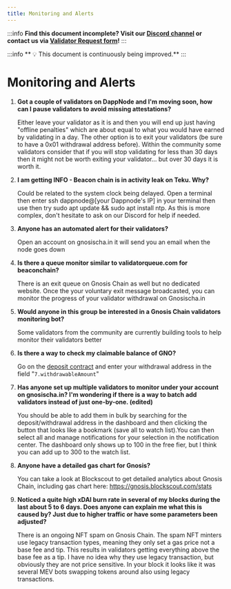 ```yaml
---
title: Monitoring and Alerts
---
```


:::info
**Find this document incomplete? Visit our [Discord channel](https://discord.gg/gnosischain) or contact us via [Validator Request form](https://tally.so/r/3y4V1W)!** 
:::

:::info
** :bulb: This document is continuously being improved.** 
:::

# Monitoring and Alerts

1. **Got a couple of validators on DappNode and I'm moving soon, how can I pause validators to avoid missing attestations?**

    Either leave your validator as it is and then you will end up just having "offline penalties" which are about equal to what you would have earned by validating in a day. The other option is to exit your validators (be sure to have a 0x01 withdrawal address before). Within the community some validators consider that if you will stop validating for less than 30 days then it might not be worth exiting your validator... but over 30 days it is worth it.
    
2. **I am getting INFO - Beacon chain is in activity leak on Teku. Why?**

    Could be related to the system clock being delayed. Open a terminal then enter ssh dappnode@[your Dappnode's IP] in your terminal then use <su> then try sudo apt update && sudo apt install ntp. As this is more complex, don't hesitate to ask on our Discord for help if needed.
    
3. **Anyone has an automated alert for their validators?**
    
    Open an account on gnosischa.in it will send you an email when the node goes down
    
4. **Is there a queue monitor similar to validatorqueue.com for beaconchain?**
    
    There is an exit queue on Gnosis Chain as well but no dedicated website. Once the your voluntary exit message broadcasted, you can monitor the progress of your validator withdrawal on Gnosischa.in
    
5. **Would anyone in this group be interested in a Gnosis Chain validators monitoring bot?**
    
    Some validators from the community are currently building tools to help monitor their validators better
    
6. **Is there a way to check my claimable balance of GNO?**
    
    Go on the [deposit contract](https://gnosisscan.io/address/0x0B98057eA310F4d31F2a452B414647007d1645d9#readProxyContract) and enter your withdrawal address in the field "`7.withdrawableAmount`"
    
7. **Has anyone set up multiple validators to monitor under your account on gnosischa.in? I'm wondering if there is a way to batch add validators instead of just one-by-one. (edited)**
    
    You should be able to add them in bulk by searching for the deposit/withdrawal address in the dashboard and then clicking the button that looks like a bookmark (save all to watch list).You can then select all and manage notifications for your selection in the notification center. The dashboard only shows up to 100 in the free fier, but I think you can add up to 300 to the watch list.
    
8. **Anyone have a detailed gas chart for Gnosis?**
    
    You can take a look at Blockscout to get detailed analytics about Gnosis Chain, including gas chart here: https://gnosis.blockscout.com/stats
    
9. **Noticed a quite high xDAI burn rate in several of my blocks during the last about 5 to 6 days. Does anyone can explain me what this is caused by? Just due to higher traffic or have some parameters been adjusted?**
    
    There is an ongoing NFT spam on Gnosis Chain. The spam NFT minters use legacy transaction types, meaning they only set a gas price not a base fee and tip. This results in validators getting everything above the base fee as a tip. I have no idea why they use legacy transaction, but obviously they are not price sensitive. In your block it looks like it was several MEV bots swapping tokens around also using legacy transactions.
